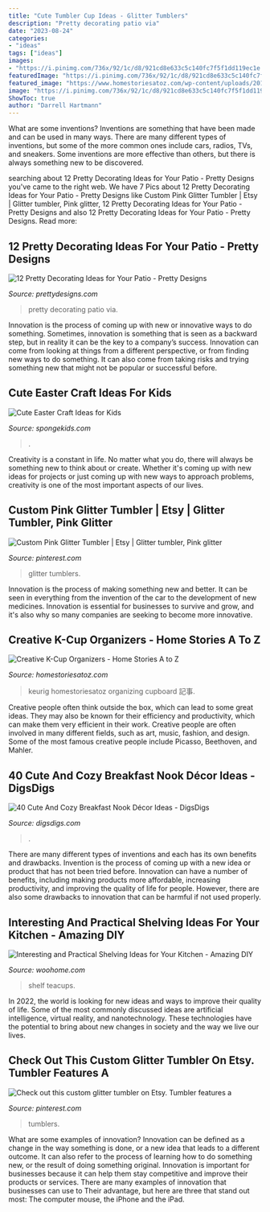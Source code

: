 ```yaml
---
title: "Cute Tumbler Cup Ideas - Glitter Tumblers"
description: "Pretty decorating patio via"
date: "2023-08-24"
categories:
- "ideas"
tags: ["ideas"]
images:
- "https://i.pinimg.com/736x/92/1c/d8/921cd8e633c5c140fc7f5f1dd119ec1e.jpg"
featuredImage: "https://i.pinimg.com/736x/92/1c/d8/921cd8e633c5c140fc7f5f1dd119ec1e.jpg"
featured_image: "https://www.homestoriesatoz.com/wp-content/uploads/2014/02/creative-k-cup-organizers.jpg"
image: "https://i.pinimg.com/736x/92/1c/d8/921cd8e633c5c140fc7f5f1dd119ec1e.jpg"
ShowToc: true
author: "Darrell Hartmann"
---
```



What are some inventions?
Inventions are something that have been made and can be used in many ways. There are many different types of inventions, but some of the more common ones include cars, radios, TVs, and sneakers. Some inventions are more effective than others, but there is always something new to be discovered.

	

		
searching about 12 Pretty Decorating Ideas for Your Patio - Pretty Designs you've came to the right web. We have 7 Pics about 12 Pretty Decorating Ideas for Your Patio - Pretty Designs like Custom Pink Glitter Tumbler | Etsy | Glitter tumbler, Pink glitter, 12 Pretty Decorating Ideas for Your Patio - Pretty Designs and also 12 Pretty Decorating Ideas for Your Patio - Pretty Designs. Read more:
		
    
## 12 Pretty Decorating Ideas For Your Patio - Pretty Designs

<img loading=lazy src="http://www.prettydesigns.com/wp-content/uploads/2015/08/12-pretty-decorating-ideas-for-your-patio8.jpg" onerror="this.onerror=null;this.src='https://tse1.mm.bing.net/th?id=OIP.3oJTVvFyk_mE9qzFaoFxoQHaLJ&amp;pid=15.1';" alt="12 Pretty Decorating Ideas for Your Patio - Pretty Designs">

_Source: prettydesigns.com_

>pretty decorating patio via. 

	

Innovation is the process of coming up with new or innovative ways to do something. Sometimes, innovation is something that is seen as a backward step, but in reality it can be the key to a company’s success. Innovation can come from looking at things from a different perspective, or from finding new ways to do something. It can also come from taking risks and trying something new that might not be popular or successful before.

    
## Cute Easter Craft Ideas For Kids

<img loading=lazy src="https://spongekids.com/wp-content/uploads/2015/09/1-easter-craft-ideas.jpg" onerror="this.onerror=null;this.src='https://tse2.mm.bing.net/th?id=OIP.SCJU4TBcvSn24XVfKh2tEwHaKb&amp;pid=15.1';" alt="Cute Easter Craft Ideas for Kids">

_Source: spongekids.com_

>. 

	

Creativity is a constant in life. No matter what you do, there will always be something new to think about or create. Whether it's coming up with new ideas for projects or just coming up with new ways to approach problems, creativity is one of the most important aspects of our lives.

    
## Custom Pink Glitter Tumbler | Etsy | Glitter Tumbler, Pink Glitter

<img loading=lazy src="https://i.pinimg.com/736x/92/1c/d8/921cd8e633c5c140fc7f5f1dd119ec1e.jpg" onerror="this.onerror=null;this.src='https://tse4.mm.bing.net/th?id=OIP.uy2B_ikCC8vwGmeY5hX3MAHaJ3&amp;pid=15.1';" alt="Custom Pink Glitter Tumbler | Etsy | Glitter tumbler, Pink glitter">

_Source: pinterest.com_

>glitter tumblers. 

	

Innovation is the process of making something new and better. It can be seen in everything from the invention of the car to the development of new medicines. Innovation is essential for businesses to survive and grow, and it's also why so many companies are seeking to become more innovative.

    
## Creative K-Cup Organizers - Home Stories A To Z

<img loading=lazy src="https://www.homestoriesatoz.com/wp-content/uploads/2014/02/creative-k-cup-organizers.jpg" onerror="this.onerror=null;this.src='https://tse2.mm.bing.net/th?id=OIP.mnfHlp-BU-5wDI8x4o5H5gHaKl&amp;pid=15.1';" alt="Creative K-Cup Organizers - Home Stories A to Z">

_Source: homestoriesatoz.com_

>keurig homestoriesatoz organizing cupboard 記事. 

	

Creative people often think outside the box, which can lead to some great ideas. They may also be known for their efficiency and productivity, which can make them very efficient in their work. Creative people are often involved in many different fields, such as art, music, fashion, and design. Some of the most famous creative people include Picasso, Beethoven, and Mahler.

    
## 40 Cute And Cozy Breakfast Nook Décor Ideas - DigsDigs

<img loading=lazy src="https://www.digsdigs.com/photos/cute-and-cozy-breakfast-nook-decor-ideas-32-554x873.jpg" onerror="this.onerror=null;this.src='https://tse1.mm.bing.net/th?id=OIP.7hY7MVSjBvJvj-ZRm99G8QHaLq&amp;pid=15.1';" alt="40 Cute And Cozy Breakfast Nook Décor Ideas - DigsDigs">

_Source: digsdigs.com_

>. 

	

There are many different types of inventions and each has its own benefits and drawbacks.
Invention is the process of coming up with a new idea or product that has not been tried before. Innovation can have a number of benefits, including making products more affordable, increasing productivity, and improving the quality of life for people. However, there are also some drawbacks to innovation that can be harmful if not used properly.

    
## Interesting And Practical Shelving Ideas For Your Kitchen - Amazing DIY

<img loading=lazy src="https://www.woohome.com/wp-content/uploads/2017/08/kitchen-shelf-ideas-7.jpg" onerror="this.onerror=null;this.src='https://tse3.mm.bing.net/th?id=OIP.ZaZDsPaHquCIXM61_mHXjQHaLW&amp;pid=15.1';" alt="Interesting and Practical Shelving Ideas for Your Kitchen - Amazing DIY">

_Source: woohome.com_

>shelf teacups. 

	

In 2022, the world is looking for new ideas and ways to improve their quality of life. Some of the most commonly discussed ideas are artificial intelligence, virtual reality, and nanotechnology. These technologies have the potential to bring about new changes in society and the way we live our lives.

    
## Check Out This Custom Glitter Tumbler On Etsy. Tumbler Features A

<img loading=lazy src="https://i.pinimg.com/736x/89/13/27/891327c043c6503c79aca37fa4410ff1.jpg" onerror="this.onerror=null;this.src='https://tse2.mm.bing.net/th?id=OIP.LchhZULIWWGhauMlRaYWYwHaKe&amp;pid=15.1';" alt="Check out this custom glitter tumbler on Etsy. Tumbler features a">

_Source: pinterest.com_

>tumblers. 

	

What are some examples of innovation?
Innovation can be defined as a change in the way something is done, or a new idea that leads to a different outcome. It can also refer to the process of learning how to do something new, or the result of doing something original. Innovation is important for businesses because it can help them stay competitive and improve their products or services. There are many examples of innovation that businesses can use to Their advantage, but here are three that stand out most: The computer mouse, the iPhone and the iPad.

